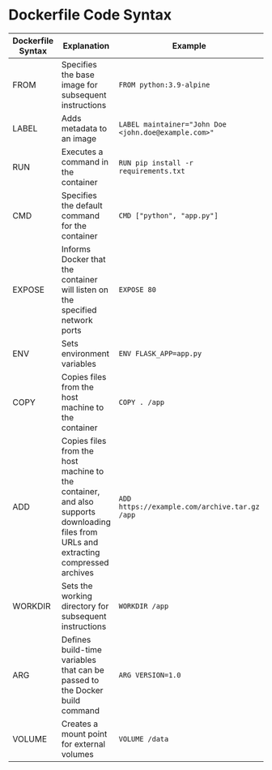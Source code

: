 # Dockerfile Code Syntax

| Dockerfile Syntax | Explanation | Example |
| --- | --- | --- |
| FROM | Specifies the base image for subsequent instructions | `FROM python:3.9-alpine` |
| LABEL | Adds metadata to an image | `LABEL maintainer="John Doe <john.doe@example.com>"` |
| RUN | Executes a command in the container | `RUN pip install -r requirements.txt` |
| CMD | Specifies the default command for the container | `CMD ["python", "app.py"]` |
| EXPOSE | Informs Docker that the container will listen on the specified network ports | `EXPOSE 80` |
| ENV | Sets environment variables | `ENV FLASK_APP=app.py` |
| COPY | Copies files from the host machine to the container | `COPY . /app` |
| ADD | Copies files from the host machine to the container, and also supports downloading files from URLs and extracting compressed archives | `ADD https://example.com/archive.tar.gz /app` |
| WORKDIR | Sets the working directory for subsequent instructions | `WORKDIR /app` |
| ARG | Defines build-time variables that can be passed to the Docker build command | `ARG VERSION=1.0` |
| VOLUME | Creates a mount point for external volumes | `VOLUME /data` |
